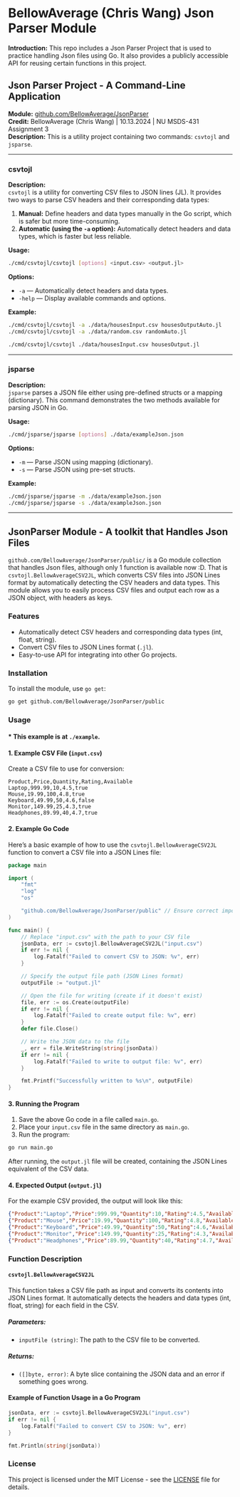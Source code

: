 # BellowAverage (Chris Wang) Json Parser Module

**Introduction:** This repo includes a Json Parser Project that is used to practice handling Json files using Go. It also provides a publicly accessible API for reusing certain functions in this project.

## Json Parser Project - A Command-Line Application

**Module:** [github.com/BellowAverage/JsonParser](https://github.com/BellowAverage/JsonParser)  
**Credit:** BellowAverage (Chris Wang) | 10.13.2024 | NU MSDS-431 Assignment 3  
**Description:** This is a utility project containing two commands: `csvtojl` and `jsparse`.

---

### csvtojl

**Description:**  
`csvtojl` is a utility for converting CSV files to JSON lines (JL). It provides two ways to parse CSV headers and their corresponding data types:

1. **Manual:** Define headers and data types manually in the Go script, which is safer but more time-consuming.
2. **Automatic (using the `-a` option):** Automatically detect headers and data types, which is faster but less reliable.

**Usage:**

```bash
./cmd/csvtojl/csvtojl [options] <input.csv> <output.jl>
```

**Options:**

- `-a` — Automatically detect headers and data types.  
- `-help` — Display available commands and options.

**Example:**

```bash
./cmd/csvtojl/csvtojl -a ./data/housesInput.csv housesOutputAuto.jl
./cmd/csvtojl/csvtojl -a ./data/random.csv randomAuto.jl

./cmd/csvtojl/csvtojl ./data/housesInput.csv housesOutput.jl
```

---

### jsparse

**Description:**  
`jsparse` parses a JSON file either using pre-defined structs or a mapping (dictionary). This command demonstrates the two methods available for parsing JSON in Go.

**Usage:**

```bash
./cmd/jsparse/jsparse [options] ./data/exampleJson.json
```

**Options:**

- `-m` — Parse JSON using mapping (dictionary).  
- `-s` — Parse JSON using pre-set structs.

**Example:**

```bash
./cmd/jsparse/jsparse -m ./data/exampleJson.json
./cmd/jsparse/jsparse -s ./data/exampleJson.json
```

---


## JsonParser Module - A toolkit that Handles Json Files

```github.com/BellowAverage/JsonParser/public/``` is a Go module collection that handles Json files, although only 1 function is available now :D. That is ```csvtojl.BellowAverageCSV2JL```, which converts CSV files into JSON Lines format by automatically detecting the CSV headers and data types. This module allows you to easily process CSV files and output each row as a JSON object, with headers as keys.

### Features
- Automatically detect CSV headers and corresponding data types (int, float, string).
- Convert CSV files to JSON Lines format (`.jl`).
- Easy-to-use API for integrating into other Go projects.

### Installation

To install the module, use `go get`:

```bash
go get github.com/BellowAverage/JsonParser/public
```

### Usage

#### * This example is at ```./example```.

#### 1. Example CSV File (`input.csv`)

Create a CSV file to use for conversion:

```csv
Product,Price,Quantity,Rating,Available
Laptop,999.99,10,4.5,true
Mouse,19.99,100,4.8,true
Keyboard,49.99,50,4.6,false
Monitor,149.99,25,4.3,true
Headphones,89.99,40,4.7,true
```

#### 2. Example Go Code

Here’s a basic example of how to use the `csvtojl.BellowAverageCSV2JL` function to convert a CSV file into a JSON Lines file:

```go
package main

import (
	"fmt"
	"log"
	"os"

	"github.com/BellowAverage/JsonParser/public" // Ensure correct import path
)

func main() {
	// Replace "input.csv" with the path to your CSV file
	jsonData, err := csvtojl.BellowAverageCSV2JL("input.csv")
	if err != nil {
		log.Fatalf("Failed to convert CSV to JSON: %v", err)
	}

	// Specify the output file path (JSON Lines format)
	outputFile := "output.jl"

	// Open the file for writing (create if it doesn't exist)
	file, err := os.Create(outputFile)
	if err != nil {
		log.Fatalf("Failed to create output file: %v", err)
	}
	defer file.Close()

	// Write the JSON data to the file
	_, err = file.WriteString(string(jsonData))
	if err != nil {
		log.Fatalf("Failed to write to output file: %v", err)
	}

	fmt.Printf("Successfully written to %s\n", outputFile)
}
```

#### 3. Running the Program

1. Save the above Go code in a file called `main.go`.
2. Place your `input.csv` file in the same directory as `main.go`.
3. Run the program:

```bash
go run main.go
```

After running, the `output.jl` file will be created, containing the JSON Lines equivalent of the CSV data.

#### 4. Expected Output (`output.jl`)

For the example CSV provided, the output will look like this:

```json
{"Product":"Laptop","Price":999.99,"Quantity":10,"Rating":4.5,"Available":true}
{"Product":"Mouse","Price":19.99,"Quantity":100,"Rating":4.8,"Available":true}
{"Product":"Keyboard","Price":49.99,"Quantity":50,"Rating":4.6,"Available":false}
{"Product":"Monitor","Price":149.99,"Quantity":25,"Rating":4.3,"Available":true}
{"Product":"Headphones","Price":89.99,"Quantity":40,"Rating":4.7,"Available":true}
```

### Function Description

#### `csvtojl.BellowAverageCSV2JL`

This function takes a CSV file path as input and converts its contents into JSON Lines format. It automatically detects the headers and data types (int, float, string) for each field in the CSV.

##### Parameters:
- `inputFile (string)`: The path to the CSV file to be converted.

##### Returns:
- `([]byte, error)`: A byte slice containing the JSON data and an error if something goes wrong.

#### Example of Function Usage in a Go Program

```go
jsonData, err := csvtojl.BellowAverageCSV2JL("input.csv")
if err != nil {
    log.Fatalf("Failed to convert CSV to JSON: %v", err)
}

fmt.Println(string(jsonData))
```

### License
This project is licensed under the MIT License - see the [LICENSE](LICENSE) file for details.
